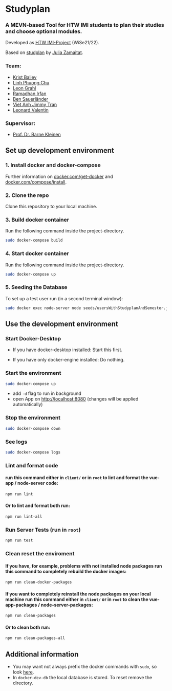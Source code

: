 # Studyplan
### A MEVN-based Tool for HTW IMI students to plan their studies and choose optional modules.


Developed as [HTW IMI-Project](https://imi-bachelor.htw-berlin.de/showtime/) (WiSe21/22).

Based on [studplan](https://github.com/JuliaZamaitat/studyplan) by [Julia Zamaitat](https://github.com/JuliaZamaitat).

### Team:
* [Krist Baliev](https://github.com/FlyingBaum) 
* [Linh Phuong Chu](https://github.com/ChuChuPL)
* [Leon Grahl](https://github.com/nt2743) 
* [Ramadhan Irfan](https://github.com/Devianirfan) 
* [Ben Sauerländer](https://github.com/BenSauerlaender) 
* [Viet Anh Jimmy Tran](https://github.com/jimmy080900) 
* [Leonard Valentin](https://github.com/LennoxCode) 

### Supervisor:
* [Prof. Dr. Barne Kleinen](https://github.com/bkleinen)


## Set up development environment

### 1. Install docker and docker-compose
Further information on [docker.com/get-docker](https://docs.docker.com/get-docker/) and [docker.com/compose/install](https://docs.docker.com/compose/install/).

### 2. Clone the repo
Clone this repository to your local machine.

### 3. Build docker container
Run the following command inside the project-directory.

```bash
sudo docker-compose build
```
### 4. Start docker container
Run the following command inside the project-directory.
```bash
sudo docker-compose up
```

### 5. Seeding the Database
To set up a test user run (in a second terminal window):
```bash
sudo docker exec node-server node seeds/usersWithStudyplanAndSemester.js
```
## Use the development environment

### Start Docker-Desktop
* If you have docker-desktop installed: Start this first.

* If you have only docker-engine installed: Do nothing.

### Start the environment
```bash
sudo docker-compose up
```
* add ```-d``` flag to run in background
* open App on [http://localhost:8080](http://localhost:8080) (changes will be applied automatically)

### Stop the environment
```bash
sudo docker-compose down
```
### See logs
```bash
sudo docker-compose logs
```

### Lint and format code

#### run this command either in ```client/``` or in ```root``` to lint and format the vue-app / node-server code: 
```bash
npm run lint
```

#### Or to lint and format both run:
```bash
npm run lint-all
```

### Run Server Tests (run in ```root```)
```bash
npm run test
```

### Clean reset the enviroment
#### If you have, for example, problems with not installed node packages run this command to completely rebuild the docker images:
```bash
npm run clean-docker-packages
```

#### If you want to completely reinstall the node packages on your local machine run this command either in ```client/``` or in ```root``` to clean the vue-app-packages / node-server-packages:
```bash
npm run clean-packages
```

#### Or to clean both run:
```bash
npm run clean-packages-all
```

## Additional information
* You may want not always prefix the docker commands with ```sudo```, so look [here](https://docs.docker.com/engine/install/linux-postinstall/).
* In ```docker-dev-db``` the local database is stored. To reset remove the directory.